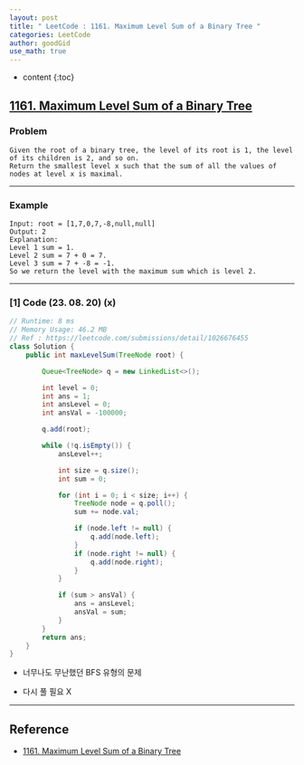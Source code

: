 ```yaml
---
layout: post
title: " LeetCode : 1161. Maximum Level Sum of a Binary Tree "
categories: LeetCode
author: goodGid
use_math: true
---
```

* content
{:toc}

## [1161. Maximum Level Sum of a Binary Tree](https://leetcode.com/problems/maximum-level-sum-of-a-binary-tree)

### Problem

```
Given the root of a binary tree, the level of its root is 1, the level of its children is 2, and so on.
Return the smallest level x such that the sum of all the values of nodes at level x is maximal.
```


---

### Example

```
Input: root = [1,7,0,7,-8,null,null]
Output: 2
Explanation: 
Level 1 sum = 1.
Level 2 sum = 7 + 0 = 7.
Level 3 sum = 7 + -8 = -1.
So we return the level with the maximum sum which is level 2.
```

---

### [1] Code (23. 08. 20) (x)

``` java
// Runtime: 8 ms
// Memory Usage: 46.2 MB
// Ref : https://leetcode.com/submissions/detail/1026676455
class Solution {
    public int maxLevelSum(TreeNode root) {

        Queue<TreeNode> q = new LinkedList<>();

        int level = 0;
        int ans = 1;
        int ansLevel = 0;
        int ansVal = -100000;

        q.add(root);

        while (!q.isEmpty()) {
            ansLevel++;

            int size = q.size();
            int sum = 0;

            for (int i = 0; i < size; i++) {
                TreeNode node = q.poll();
                sum += node.val;

                if (node.left != null) {
                    q.add(node.left);
                }
                if (node.right != null) {
                    q.add(node.right);
                }
            }

            if (sum > ansVal) {
                ans = ansLevel;
                ansVal = sum;
            }
        }
        return ans;
    }
}
```

* 너무나도 무난했던 BFS 유형의 문제

* 다시 풀 필요 X

---

## Reference

* [1161. Maximum Level Sum of a Binary Tree](https://leetcode.com/problems/maximum-level-sum-of-a-binary-tree)